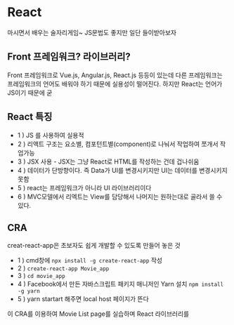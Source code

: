 # React
마시면서 배우는 술자리게임~ JS문법도 좋지만 일단 들이받아보자

## Front 프레임워크? 라이브러리?
Front 프레임워크로 Vue.js, Angular.js, React.js 등등이 있는데 다른 프레임워크는 프레임워크의 언어도 배워야 하기 때문에 실용성이 떨어진다. 하지만 React는 언어가 JS이기 때문에 굳

## React 특징
- 1 ) JS 를 사용하여 실용적
- 2 ) 리액트 구조는 요소별, 컴포턴트별(component)로 나눠서 작업하여 쪼개서 작업가능
- 3 ) JSX 사용 - JSX는 그냥 React로 HTML를 작성하는 건데 겁나쉬움
- 4 ) 데이터가 단방향이다. 즉 Data가 UI를 변경시키지만 UI는 데이터를 변경시키지 못함
- 5 ) react는 프레임워크가 아니라 UI 라이브러리이다
- 6 ) MVC모델에서 리엑트는 View를 담당해서 나머지는 원하는대로 골라서 쓸 수 있다.

## CRA
creat-react-app은 초보자도 쉽게 개발할 수 있도록 만들어 놓은 것<br/>
- 1 ) cmd창에 `npx install -g create-react-app` 작성
- 2 ) `create-react-app Movie_app`
- 3 ) `cd movie_app`
- 4 ) Facebook에서 만든 자바스크립트 패키지 매니저인 Yarn 설치 `npm install -g yarn`
- 5 ) yarn startart 해주면 local host 페이지가 뜬다

이 CRA를 이용하여 Movie List page를 실습하며 React 라이브러리를 
